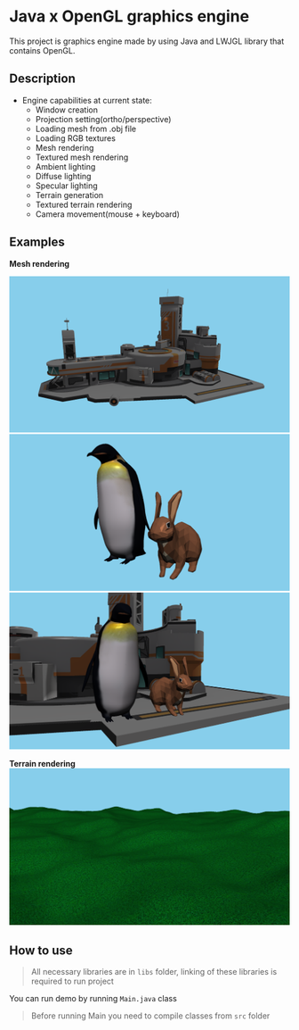 # Java x OpenGL graphics engine

This project is graphics engine made by using Java and LWJGL library that contains OpenGL.

## Description

* Engine capabilities at current state:
  * Window creation
  * Projection setting(ortho/perspective)
  * Loading mesh from .obj file
  * Loading RGB textures
  * Mesh rendering
  * Textured mesh rendering
  * Ambient lighting
  * Diffuse lighting
  * Specular lighting
  * Terrain generation
  * Textured terrain rendering
  * Camera movement(mouse + keyboard)

## Examples

__Mesh rendering__

<img src="https://raw.githubusercontent.com/dan1rock/project-summer-2024/main/Images/1.png">
<img src="https://raw.githubusercontent.com/dan1rock/project-summer-2024/main/Images/2.png">
<img src="https://raw.githubusercontent.com/dan1rock/project-summer-2024/main/Images/3.png">

__Terrain rendering__
<img src="https://raw.githubusercontent.com/dan1rock/project-summer-2024/main/Images/4.png">

## How to use
>All necessary libraries are in ``libs`` folder, linking of these libraries is required to run project

You can run demo by running ``Main.java`` class

>Before running Main you need to compile classes from ```src``` folder